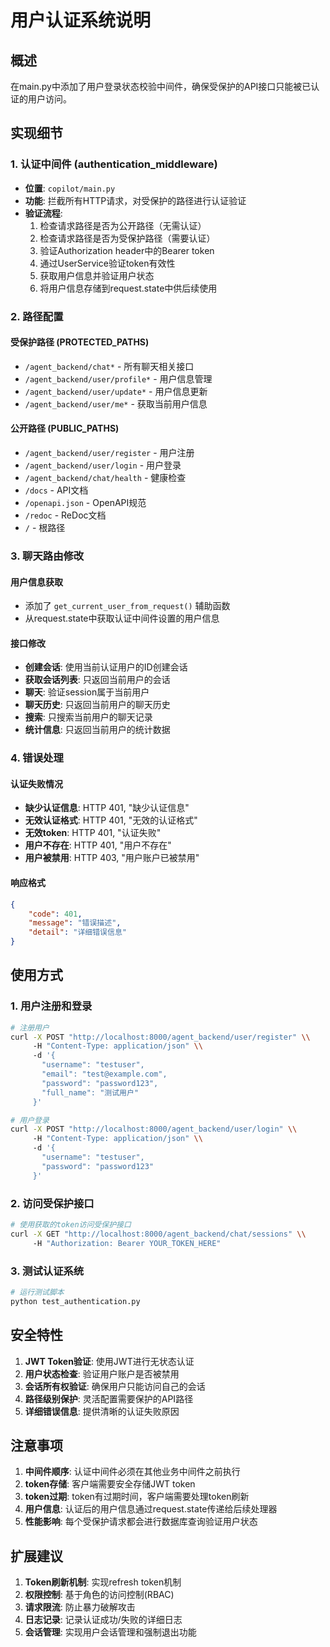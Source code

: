 # 用户认证系统说明

## 概述

在main.py中添加了用户登录状态校验中间件，确保受保护的API接口只能被已认证的用户访问。

## 实现细节

### 1. 认证中间件 (authentication_middleware)

- **位置**: `copilot/main.py`
- **功能**: 拦截所有HTTP请求，对受保护的路径进行认证验证
- **验证流程**:
  1. 检查请求路径是否为公开路径（无需认证）
  2. 检查请求路径是否为受保护路径（需要认证）
  3. 验证Authorization header中的Bearer token
  4. 通过UserService验证token有效性
  5. 获取用户信息并验证用户状态
  6. 将用户信息存储到request.state中供后续使用

### 2. 路径配置

#### 受保护路径 (PROTECTED_PATHS)

- `/agent_backend/chat*` - 所有聊天相关接口
- `/agent_backend/user/profile*` - 用户信息管理
- `/agent_backend/user/update*` - 用户信息更新
- `/agent_backend/user/me*` - 获取当前用户信息

#### 公开路径 (PUBLIC_PATHS)

- `/agent_backend/user/register` - 用户注册
- `/agent_backend/user/login` - 用户登录
- `/agent_backend/chat/health` - 健康检查
- `/docs` - API文档
- `/openapi.json` - OpenAPI规范
- `/redoc` - ReDoc文档
- `/` - 根路径

### 3. 聊天路由修改

#### 用户信息获取

- 添加了 `get_current_user_from_request()` 辅助函数
- 从request.state中获取认证中间件设置的用户信息

#### 接口修改

- **创建会话**: 使用当前认证用户的ID创建会话
- **获取会话列表**: 只返回当前用户的会话
- **聊天**: 验证session属于当前用户
- **聊天历史**: 只返回当前用户的聊天历史
- **搜索**: 只搜索当前用户的聊天记录
- **统计信息**: 只返回当前用户的统计数据

### 4. 错误处理

#### 认证失败情况

- **缺少认证信息**: HTTP 401, "缺少认证信息"
- **无效认证格式**: HTTP 401, "无效的认证格式"
- **无效token**: HTTP 401, "认证失败"
- **用户不存在**: HTTP 401, "用户不存在"
- **用户被禁用**: HTTP 403, "用户账户已被禁用"

#### 响应格式

```json
{
    "code": 401,
    "message": "错误描述",
    "detail": "详细错误信息"
}
```

## 使用方式

### 1. 用户注册和登录

```bash
# 注册用户
curl -X POST "http://localhost:8000/agent_backend/user/register" \\
     -H "Content-Type: application/json" \\
     -d '{
       "username": "testuser",
       "email": "test@example.com",
       "password": "password123",
       "full_name": "测试用户"
     }'

# 用户登录
curl -X POST "http://localhost:8000/agent_backend/user/login" \\
     -H "Content-Type: application/json" \\
     -d '{
       "username": "testuser",
       "password": "password123"
     }'
```

### 2. 访问受保护接口

```bash
# 使用获取的token访问受保护接口
curl -X GET "http://localhost:8000/agent_backend/chat/sessions" \\
     -H "Authorization: Bearer YOUR_TOKEN_HERE"
```

### 3. 测试认证系统

```bash
# 运行测试脚本
python test_authentication.py
```

## 安全特性

1. **JWT Token验证**: 使用JWT进行无状态认证
2. **用户状态检查**: 验证用户账户是否被禁用
3. **会话所有权验证**: 确保用户只能访问自己的会话
4. **路径级别保护**: 灵活配置需要保护的API路径
5. **详细错误信息**: 提供清晰的认证失败原因

## 注意事项

1. **中间件顺序**: 认证中间件必须在其他业务中间件之前执行
2. **token存储**: 客户端需要安全存储JWT token
3. **token过期**: token有过期时间，客户端需要处理token刷新
4. **用户信息**: 认证后的用户信息通过request.state传递给后续处理器
5. **性能影响**: 每个受保护请求都会进行数据库查询验证用户状态

## 扩展建议

1. **Token刷新机制**: 实现refresh token机制
2. **权限控制**: 基于角色的访问控制(RBAC)
3. **请求限流**: 防止暴力破解攻击
4. **日志记录**: 记录认证成功/失败的详细日志
5. **会话管理**: 实现用户会话管理和强制退出功能
